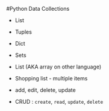 #Python Data Collections


- List
- Tuples
- Dict
- Sets
  




- List (AKA array on other language)


- Shopping list - multiple items
- add, edit, delete, update
- CRUD : `create`, `read`, `update`, `delete`


